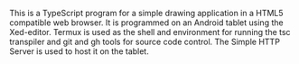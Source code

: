This is a TypeScript program for a simple drawing 
application in a HTML5 compatible web browser.  It 
is programmed on an Android tablet using the Xed-editor.
Termux is used as the shell and environment for running
the tsc transpiler and git and gh tools for source code
control.  The Simple HTTP Server is used to host it
on the tablet.
